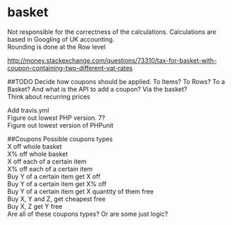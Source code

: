 # basket

Not responsible for the correctness of the calculations. Calculations are based in Googling of UK accounting.  
Rounding is done at the Row level  

http://money.stackexchange.com/questions/73310/tax-for-basket-with-coupon-containing-two-different-vat-rates

##TODO
Decide how coupons should be applied. To Items? To Rows? To a Basket? And what is the API to add a coupon? Via the basket?  
Think about recurring prices  

Add travis.yml  
Figure out lowest PHP version. 7?  
Figure out lowest version of PHPunit  


##Coupons
Possible coupons types  
X off whole basket  
X% off whole basket  
X off each of a certain item  
X% off each of a certain item  
Buy Y of a certain item get X off  
Buy Y of a certain item get X% off  
Buy Y of a certain item get X quantity of them free  
Buy X, Y and Z, get cheapest free  
Buy X, Z get Y free  
Are all of these coupons types? Or are some just logic?  

